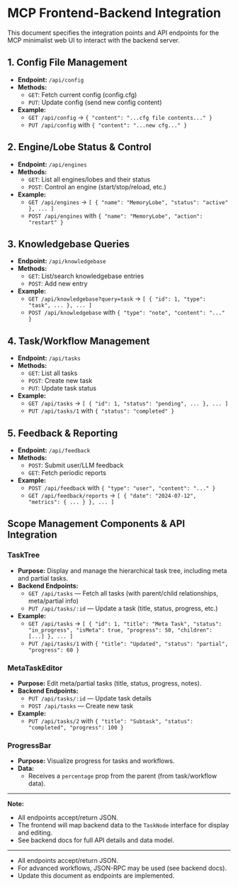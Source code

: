 # MCP Frontend-Backend Integration

This document specifies the integration points and API endpoints for the MCP minimalist web UI to interact with the backend server.

## 1. Config File Management
- **Endpoint:** `/api/config`
- **Methods:**
  - `GET`: Fetch current config (config.cfg)
  - `PUT`: Update config (send new config content)
- **Example:**
  - `GET /api/config` → `{ "content": "...cfg file contents..." }`
  - `PUT /api/config` with `{ "content": "...new cfg..." }`

## 2. Engine/Lobe Status & Control
- **Endpoint:** `/api/engines`
- **Methods:**
  - `GET`: List all engines/lobes and their status
  - `POST`: Control an engine (start/stop/reload, etc.)
- **Example:**
  - `GET /api/engines` → `[ { "name": "MemoryLobe", "status": "active" }, ... ]`
  - `POST /api/engines` with `{ "name": "MemoryLobe", "action": "restart" }`

## 3. Knowledgebase Queries
- **Endpoint:** `/api/knowledgebase`
- **Methods:**
  - `GET`: List/search knowledgebase entries
  - `POST`: Add new entry
- **Example:**
  - `GET /api/knowledgebase?query=task` → `[ { "id": 1, "type": "task", ... }, ... ]`
  - `POST /api/knowledgebase` with `{ "type": "note", "content": "..." }`

## 4. Task/Workflow Management
- **Endpoint:** `/api/tasks`
- **Methods:**
  - `GET`: List all tasks
  - `POST`: Create new task
  - `PUT`: Update task status
- **Example:**
  - `GET /api/tasks` → `[ { "id": 1, "status": "pending", ... }, ... ]`
  - `PUT /api/tasks/1` with `{ "status": "completed" }`

## 5. Feedback & Reporting
- **Endpoint:** `/api/feedback`
- **Methods:**
  - `POST`: Submit user/LLM feedback
  - `GET`: Fetch periodic reports
- **Example:**
  - `POST /api/feedback` with `{ "type": "user", "content": "..." }`
  - `GET /api/feedback/reports` → `[ { "date": "2024-07-12", "metrics": { ... } }, ... ]`

## Scope Management Components & API Integration

### TaskTree
- **Purpose:** Display and manage the hierarchical task tree, including meta and partial tasks.
- **Backend Endpoints:**
  - `GET /api/tasks` — Fetch all tasks (with parent/child relationships, meta/partial info)
  - `PUT /api/tasks/:id` — Update a task (title, status, progress, etc.)
- **Example:**
  - `GET /api/tasks` → `[ { "id": 1, "title": "Meta Task", "status": "in_progress", "isMeta": true, "progress": 50, "children": [...] }, ... ]`
  - `PUT /api/tasks/1` with `{ "title": "Updated", "status": "partial", "progress": 60 }`

### MetaTaskEditor
- **Purpose:** Edit meta/partial tasks (title, status, progress, notes).
- **Backend Endpoints:**
  - `PUT /api/tasks/:id` — Update task details
  - `POST /api/tasks` — Create new task
- **Example:**
  - `PUT /api/tasks/2` with `{ "title": "Subtask", "status": "completed", "progress": 100 }`

### ProgressBar
- **Purpose:** Visualize progress for tasks and workflows.
- **Data:**
  - Receives a `percentage` prop from the parent (from task/workflow data).

---

**Note:**
- All endpoints accept/return JSON.
- The frontend will map backend data to the `TaskNode` interface for display and editing.
- See backend docs for full API details and data model.

---

- All endpoints accept/return JSON.
- For advanced workflows, JSON-RPC may be used (see backend docs).
- Update this document as endpoints are implemented. 